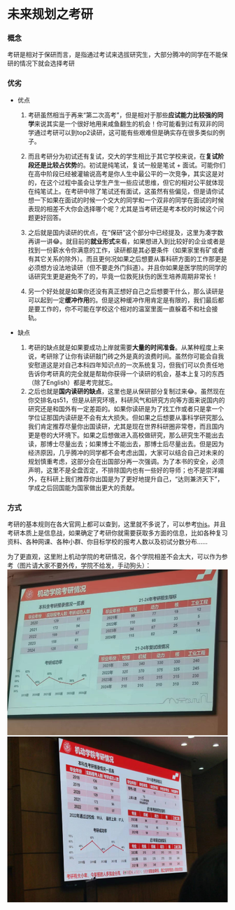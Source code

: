 # 未来规划之考研

### 概念
考研是相对于保研而言，是指通过考试来选拔研究生，大部分腾冲的同学在不能保研的情况下就会选择考研

### 优劣
* 优点
  1. 考研虽然相当于再来“第二次高考”，但是相对于那些**应试能力比较强的同学**来说其实是一个很好地用来咸鱼翻生的机会！你可能看到过有双非的同学通过考研可以到top2读研，这可能有些艰难但是确实存在很多类似的例子。
  
  2. 而且考研分为初试还有复试，交大的学生相比于其它学校来说，在**复试阶段还是比较占优势**的。初试是纯笔试，复试一般是笔试 + 面试。可能你们在高中阶段已经被灌输说高考是你人生中最公平的一次竞争，其实这是对的，在这个过程中虽会让学生产生一些应试思维，但它的相对公平就体现在纯笔试上。在考研中除了笔试还有面试，这虽然有些偏见，但是请你试想一下如果在面试的时候一个交大的同学和一个双非的同学在面试的时候表现的相差不大你会选择哪个呢？尤其是当考研还是考本校的时候这个问题更好回答。
   
  3. 之后就是国内读研的优点，在“保研”这个部分中已经提及，这里为凑字数再讲一讲:joy:。就目前的**就业形式**来看，如果想进入到比较好的企业或者是找到一份薪水令你满意的工作，读研都是其必要条件（如果家里有矿或者有其它关系的除外）。而且更何况如果之后想要从事科研方面的工作那更是必须想方设法地读研（但不要走外门斜道）。并且你如果是医学院的同学的话研究生更是避免不了的，毕竟一位救死扶伤的医生培养周期非常长！
  
  4. 另一个好处就是如果你还没有真正想好自己之后想要干什么，那么读研是可以起到一定**缓冲作用**的。但是这种缓冲作用肯定是有限的，我们最后都是要工作的，你不可能在学校这个相对的温室里面一直躲着不和社会接轨。
     
* 缺点
  1. 考研的缺点就是如果要成功上岸就需要**大量的时间准备**。从某种程度上来说，考研除了让你有读研敲门砖之外是真的浪费时间。虽然你可能会自我安慰道这是对自己本科四年知识点的一次系统复习，但我们可以负责任地告诉你考研真的完全就是帮助你获得一个读研的机会，基本上复习的东西（除了English）都是考完就忘。
  2. 之后也就是**国内读研的缺点**，这里也是从保研部分复制过来:joy:。虽然现在你交排名qs51，但是从研究环境，科研风气和研究方向等方面来说国内的研究还是和国外有一定差距的。如果你读研是为了找工作或者只是拿一个学位证那国内读研是不会有太大损失。但如果之后想要从事科学研究那么我们肯定推荐尽量你出国读研，尤其是现在世界科研圈非常卷，而且国内更是卷的大环境下。如果之后想做进入高校做研究，那么研究生不能出去读，那博士尽量出去；如果博士不能出去，那博士后尽量出去。但是因为经济原因，几乎腾冲的同学都不会考虑出国，大家可以结合自己对未来的规划慎重考虑，这部分会在出国部分再一次强调。为了本书的安全，必须声明，这里不是全盘否定，不排除国内也有一些好的导师；也不是崇洋媚外，在科研上我们推荐你出国是为了更好地提升自己，“达则兼济天下”，学成之后回国能为国家做出更大的贡献。

### 方式
考研的基本规则在各大官网上都可以查到，这里就不多说了，可以参考[this](https://zhuanlan.zhihu.com/p/32588252)。并且考研本质上是信息战，如果确定了考研你就需要获取多方面的信息，比如各种复习资料、各种网课、各种小群、你目标学校的报考人数以及初试分数分布……

为了更直观，这里附上机动学院的考研情况，各个学院相差不会太大，可以作为参考（图片请大家不要外传，学院不给发，手动狗头）：
![alt text](appendix3.4-机动近年考研情况2.jpg)
![alt text](appendix3.3-机动近年考研情况1.jpg)